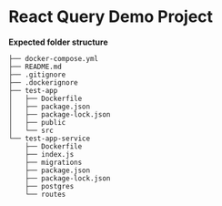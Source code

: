 # React Query Demo Project

**Expected folder structure**

```
├── docker-compose.yml
├── README.md
├── .gitignore
├── .dockerignore
├── test-app
│   ├── Dockerfile
│   ├── package.json
│   ├── package-lock.json
│   ├── public
│   └── src
└── test-app-service
    ├── Dockerfile
    ├── index.js
    ├── migrations
    ├── package.json
    ├── package-lock.json
    ├── postgres
    └── routes
```

